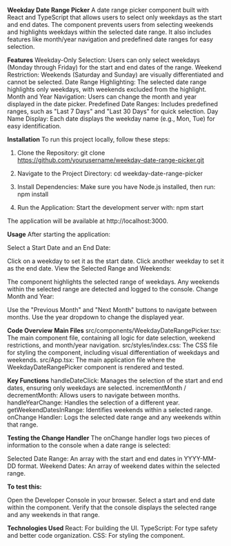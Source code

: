 **Weekday Date Range Picker**
A date range picker component built with React and TypeScript that allows users to select only weekdays as the start and end dates. The component prevents users from selecting weekends and highlights weekdays within the selected date range. It also includes features like month/year navigation and predefined date ranges for easy selection.

**Features**
Weekday-Only Selection: Users can only select weekdays (Monday through Friday) for the start and end dates of the range.
Weekend Restriction: Weekends (Saturday and Sunday) are visually differentiated and cannot be selected.
Date Range Highlighting: The selected date range highlights only weekdays, with weekends excluded from the highlight.
Month and Year Navigation: Users can change the month and year displayed in the date picker.
Predefined Date Ranges: Includes predefined ranges, such as "Last 7 Days" and "Last 30 Days" for quick selection.
Day Name Display: Each date displays the weekday name (e.g., Mon, Tue) for easy identification.

**Installation**
To run this project locally, follow these steps:

1. Clone the Repository:
git clone https://github.com/yourusername/weekday-date-range-picker.git

2. Navigate to the Project Directory:
cd weekday-date-range-picker

3. Install Dependencies: Make sure you have Node.js installed, then run:
npm install

4. Run the Application: Start the development server with:
npm start

The application will be available at http://localhost:3000.

**Usage**
After starting the application:

Select a Start Date and an End Date:

Click on a weekday to set it as the start date.
Click another weekday to set it as the end date.
View the Selected Range and Weekends:

The component highlights the selected range of weekdays.
Any weekends within the selected range are detected and logged to the console.
Change Month and Year:

Use the "Previous Month" and "Next Month" buttons to navigate between months.
Use the year dropdown to change the displayed year.

**Code Overview**
**Main Files**
src/components/WeekdayDateRangePicker.tsx: The main component file, containing all logic for date selection, weekend restrictions, and month/year navigation.
src/styles/index.css: The CSS file for styling the component, including visual differentiation of weekdays and weekends.
src/App.tsx: The main application file where the WeekdayDateRangePicker component is rendered and tested.

**Key Functions**
handleDateClick: Manages the selection of the start and end dates, ensuring only weekdays are selected.
incrementMonth / decrementMonth: Allows users to navigate between months.
handleYearChange: Handles the selection of a different year.
getWeekendDatesInRange: Identifies weekends within a selected range.
onChange Handler: Logs the selected date range and any weekends within that range.

**Testing the Change Handler**
The onChange handler logs two pieces of information to the console when a date range is selected:

Selected Date Range: An array with the start and end dates in YYYY-MM-DD format.
Weekend Dates: An array of weekend dates within the selected range.

**To test this:**

Open the Developer Console in your browser.
Select a start and end date within the component.
Verify that the console displays the selected range and any weekends in that range.

**Technologies Used**
React: For building the UI.
TypeScript: For type safety and better code organization.
CSS: For styling the component.
